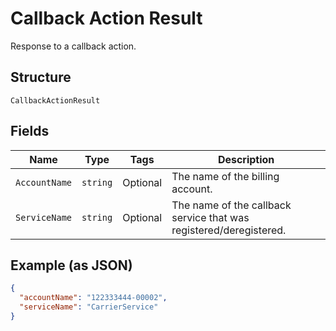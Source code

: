 
# Callback Action Result

Response to a callback action.

## Structure

`CallbackActionResult`

## Fields

| Name | Type | Tags | Description |
|  --- | --- | --- | --- |
| `AccountName` | `string` | Optional | The name of the billing account. |
| `ServiceName` | `string` | Optional | The name of the callback service that was registered/deregistered. |

## Example (as JSON)

```json
{
  "accountName": "122333444-00002",
  "serviceName": "CarrierService"
}
```

